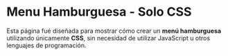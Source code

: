 # Menu Hamburguesa - Solo CSS

Esta página fué diseñada para mostrar cómo crear un **menú hamburguesa** utilizando únicamente **CSS**, sin necesidad de utilizar JavaScript u otros lenguajes de programación.